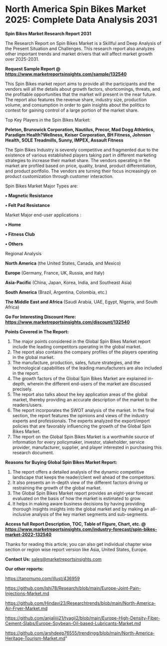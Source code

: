 # North America Spin Bikes Market 2025: Complete Data Analysis 2031

<strong>Spin Bikes Market Research Report 2031</strong>

The Research Report on Spin Bikes Market is a Skillful and Deep Analysis of the Present Situation and Challenges. This research report also analyzes other important trends and market drivers that will affect market growth over 2025-2031.

<strong>Request Sample Report @ <a href=https://www.marketreportsinsights.com/sample/132540>https://www.marketreportsinsights.com/sample/132540</a></strong>

This Spin Bikes market report aims to provide all the participants and the vendors will all the details about growth factors, shortcomings, threats, and the profitable opportunities that the market will present in the near future. The report also features the revenue share, industry size, production volume, and consumption in order to gain insights about the politics to contest for gaining control of a large portion of the market share.

Top Key Players in the Spin Bikes Market:

<strong>Peleton, Brunswick Corporation, Nautilus, Precor, Mad Dogg Athletics, Paradigm Health?Wellness, Keiser Corporation, BH Fitness, Johnson Health, SOLE Treadmills, Sunny, IMPEX, Assault Fitness</strong>

The Spin Bikes Industry is severely competitive and fragmented due to the existence of various established players taking part in different marketing strategies to increase their market share. The vendors operating in the market are profiled based on price, quality, brand, product differentiation, and product portfolio. The vendors are turning their focus increasingly on product customization through customer interaction.

Spin Bikes Market Major Types are:

<strong>• Magnetic Resistance

• Felt Pad Resistance</strong>

Market Major end-user applications :

<strong>• Home

• Fitness Club

• Others</strong>

Regional Analysis

</u><strong><b>North America</b></strong> (the United States, Canada, and Mexico)

<strong><b>Europe </b></strong>(Germany, France, UK, Russia, and Italy)

<strong><b>Asia-Pacific</b></strong> (China, Japan, Korea, India, and Southeast Asia)

<strong><b>South America</b></strong> (Brazil, Argentina, Colombia, etc.)

<strong><b>The Middle East and Africa</b></strong> (Saudi Arabia, UAE, Egypt, Nigeria, and South Africa)

<strong>Go For Interesting Discount Here: <a href=https://www.marketreportsinsights.com/discount/132540>https://www.marketreportsinsights.com/discount/132540</a></strong>

<strong>Points Covered in The Report:</strong>
<ol>
  <li>The major points considered in the Global Spin Bikes Market report include the leading competitors operating in the global market.</li>
  <li>The report also contains the company profiles of the players operating in the global market.</li>
  <li>The manufacture, production, sales, future strategies, and the technological capabilities of the leading manufacturers are also included in the report.</li>
  <li>The growth factors of the Global Spin Bikes Market are explained in-depth, wherein the different end-users of the market are discussed precisely.</li>
  <li>The report also talks about the key application areas of the global market, thereby providing an accurate description of the market to the readers/users.</li>
  <li>The report incorporates the SWOT analysis of the market. In the final section, the report features the opinions and views of the industry experts and professionals. The experts analyzed the export/import policies that are favorably influencing the growth of the Global Spin Bikes Market.</li>
  <li>The report on the Global Spin Bikes Market is a worthwhile source of information for every policymaker, investor, stakeholder, service provider, manufacturer, supplier, and player interested in purchasing this research document.</li>
</ol>
<strong>Reasons for Buying Global Spin Bikes Market Report:</strong>

<ol>
  <li>The report offers a detailed analysis of the dynamic competitive landscape that keeps the reader/client well ahead of the competitors.</li>
  <li>It also presents an in-depth view of the different factors driving or restraining the growth of the global market.</li>
  <li>The Global Spin Bikes Market report provides an eight-year forecast evaluated on the basis of how the market is estimated to grow.</li>
  <li>It helps in making aware business decisions by having providing thorough insights insights into the global market and by making an all-inclusive analysis of the key market segments and sub-segments.</li>
</ol>
<strong>Access full Report Description, TOC, Table of Figure, Chart, etc. @ <a href=https://www.marketreportsinsights.com/industry-forecast/spin-bikes-market-2022-132540>https://www.marketreportsinsights.com/industry-forecast/spin-bikes-market-2022-132540</a></strong>


Thanks for reading this article; you can also get individual chapter wise section or region wise report version like Asia, United States, Europe.

<strong>Contact Us:</strong>
sales@marketreportsinsights.com

<strong>Our other reports:</strong>

<a href=https://tanomuno.com/illust/436959>https://tanomuno.com/illust/436959</a>

<a href=https://github.com/Ishi78/Research/blob/main/Europe-Joint-Pain-Injections-Market.md>https://github.com/Ishi78/Research/blob/main/Europe-Joint-Pain-Injections-Market.md</a>

<a href=https://github.com/Hindavi23/Researchtrends/blob/main/North-America-Air-Fryer-Market.md>https://github.com/Hindavi23/Researchtrends/blob/main/North-America-Air-Fryer-Market.md</a>

<a href=https://github.com/anjaliiii21/tyagii2/blob/main/Europe-High-Density-Fiber-Cement-Slabs/Europe-Soybean-Oil-based-Lubricants-Market.md>https://github.com/anjaliiii21/tyagii2/blob/main/Europe-High-Density-Fiber-Cement-Slabs/Europe-Soybean-Oil-based-Lubricants-Market.md</a>

<a href=https://github.com/arshdeep76555/trendingg/blob/main/North-America-Heritage-Tourism-Market.md>https://github.com/arshdeep76555/trendingg/blob/main/North-America-Heritage-Tourism-Market.md</a>"
